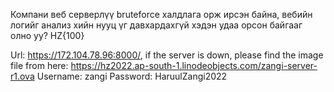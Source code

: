 Компани веб серверлүү bruteforce халдлага орж ирсэн байна, вебийн логийг анализ хийн нууц үг давхардахгүй хэдэн удаа орсон байгааг олно уу? HZ{100}

Url: https://172.104.78.96:8000/, if the server is down, please find the image file from here: https://hz2022.ap-south-1.linodeobjects.com/zangi-server-r1.ova
Username: zangi
Password: HaruulZangi2022
